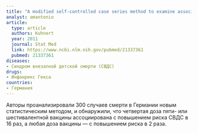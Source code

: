 ```yaml
---
title: "A modified self-controlled case series method to examine association between multidose vaccinations and death"
analyst: amantonio
article:
  type: article
  authors: Kuhnert
  year: 2011
  journal: Stat Med
  link: https://www.ncbi.nlm.nih.gov/pubmed/21337361
  pubmed: 21337361
diseases:
- Синдром внезапной детской смерти (СВДС)
drugs:
- Инфанрикс Гекса
countries:
- Германия
---
```


Авторы проанализировали 300 случаев смерти в Германии новым статистическим методом, и обнаружили, что четвертая доза пяти- или шестивалентной вакцины ассоциирована с повышением риска СВДС в 16 раз, а любая доза вакцины — с повышением риска в 2 раза.
